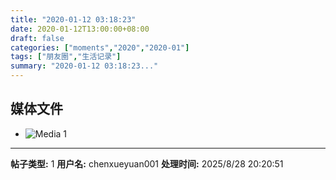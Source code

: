 ```yaml
---
title: "2020-01-12 03:18:23"
date: 2020-01-12T13:00:00+08:00
draft: false
categories: ["moments","2020","2020-01"]
tags: ["朋友圈","生活记录"]
summary: "2020-01-12 03:18:23..."
---
```


## 媒体文件

- ![Media 1](/Moments/photos/2020-01-12/202001120318230.jpg)

---

**帖子类型:** 1
**用户名:** chenxueyuan001
**处理时间:** 2025/8/28 20:20:51